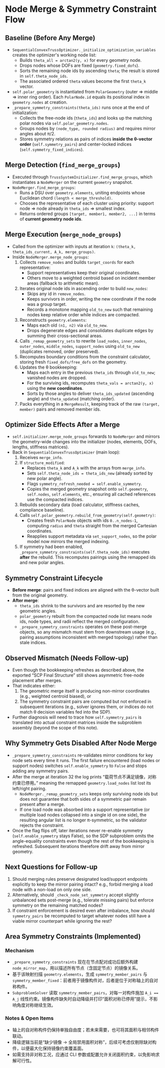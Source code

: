 # Node Merge & Symmetry Constraint Flow

## Baseline (Before Any Merge)
- `SequentialConvexTrussOptimizer._initialize_optimization_variables` creates the optimizer's working node list:
  - Builds `theta_all = arctan2(y, x)` for every geometry node.
  - Drops nodes whose DOFs are fixed (`geometry.fixed_dofs`).
  - Sorts the remaining node ids by ascending `theta`; the result is stored in `self.theta_node_ids`.
  - The associated ordered `theta` values become the first `theta_k` vector.
- `self.polar_geometry` is instantiated from `PolarGeometry` (outer ⇒ middle ⇒ inner ring order).  Each `PolarNode.id` equals its positional index in `geometry.nodes` at creation.
- `_prepare_symmetry_constraints(theta_ids)` runs once at the end of initialization:
  - Collects the free-node ids (`theta_ids`) and looks up the matching polar nodes via `self.polar_geometry.nodes`.
  - Groups nodes by `(node_type, rounded radius)` and requires mirror angles about π/2.
  - Stores symmetry relations as pairs of indices **inside the θ-vector order** (`self.symmetry_pairs`) and center-locked indices (`self.symmetry_fixed_indices`).

## Merge Detection (`find_merge_groups`)
- Executed through `TrussSystemInitializer.find_merge_groups`, which instantiates a `NodeMerger` on the current `geometry` snapshot.
- `NodeMerger.find_merge_groups`:
  - Runs a DSU over `geometry.elements`, uniting endpoints whose Euclidean chord `(length < merge_threshold)`.
  - Chooses the representative of each cluster using priority: support node ⇒ node already in `theta_ids` ⇒ smallest index.
  - Returns ordered groups `[target, member1, member2, ...]` in terms of **current geometry node ids**.

## Merge Execution (`merge_node_groups`)
- Called from the optimizer with inputs at iteration `k`: `(theta_k, theta_ids_current, A_k, merge_groups)`.
- Inside `NodeMerger.merge_node_groups`:
  1. Collects `remove_nodes` and builds `target_coords` for each representative:
     - Support representatives keep their original coordinates.
     - Others move to a weighted centroid based on incident member areas (fallback to arithmetic mean).
  2. Iterates original node ids in ascending order to build `new_nodes`:
     - Skips any id in `remove_nodes`.
     - Keeps survivors in order, writing the new coordinate if the node was a group target.
     - Records a monotone mapping `old_to_new` such that remaining nodes keep relative order while indices are compacted.
  3. Reconstructs `geometry.elements`:
     - Maps each old `(n1, n2)` via `old_to_new`.
     - Drops degenerate edges and consolidates duplicate edges by summing their cross-sectional areas.
  4. Calls `_remap_geometry_sets` to rewrite `load_nodes`, `inner_nodes`, `outer_nodes`, `middle_nodes`, `support_nodes` using `old_to_new` (duplicates removed, order preserved).
  5. Recomputes boundary conditions from the constraint calculator, storing fresh `fixed_dofs/free_dofs` on the geometry.
  6. Updates the θ bookkeeping:
     - Maps each entry in the previous `theta_ids` through `old_to_new`; vanished nodes are dropped.
     - For the surviving ids, recomputes `theta_vals = arctan2(y, x)` using the **new coordinates**.
     - Sorts by those angles to deliver `theta_ids_updated` (ascending angle) and `theta_updated` (matching order).
  7. Packs everything in a `MergeResult`, keeping track of the raw `(target, member)` pairs and removed member ids.

## Optimizer Side Effects After a Merge
- `self.initializer.merge_node_groups` forwards to `NodeMerger` and mirrors the geometry-wide changes into the initializer (nodes, elements, DOFs, lengths, stiffness matrices).
- Back in `SequentialConvexTrussOptimizer` (main loop):
  1. Receives `merge_info`.
  2. If `structure_modified`:
     - Replaces `theta_k` and `A_k` with the arrays from `merge_info`.
     - Sets `self.theta_node_ids = theta_ids_new` (already sorted by new polar angle).
     - Flags `symmetry_refresh_needed = self.enable_symmetry`.
     - Copies the merged geometry snapshot onto `self.geometry`, `self.nodes`, `self.elements`, etc., ensuring all cached references use the compacted indices.
  3. Rebuilds secondary data (load calculator, stiffness caches, compliance baseline).
  4. Calls `self.polar_geometry.rebuild_from_geometry(self.geometry)`:
     - Creates fresh `PolarNode` objects with ids `0..n_nodes-1`, computing `radius` and `theta` straight from the merged Cartesian coordinates.
     - Reapplies support metadata via `set_support_nodes`, so the polar model now mirrors the merged indexing.
  5. If symmetry had been enabled, `_prepare_symmetry_constraints(self.theta_node_ids)` executes **after** the rebuild.  This recomputes pairings using the remapped ids and new polar angles.

## Symmetry Constraint Lifecycle
- **Before merge**: pairs and fixed indices are aligned with the θ-vector built from the original geometry.
- **After merge**:
  - `theta_ids` shrink to the survivors and are resorted by the new geometric angles.
  - `polar_geometry` rebuilt from the compacted node list means node ids, node types, and radii reflect the merged configuration.
  - `_prepare_symmetry_constraints` operates on these post-merge objects, so any mismatch must stem from downstream usage (e.g., pairing assumptions inconsistent with merged topology) rather than stale indices.

## Observed Mismatch (Needs Follow-up)
- Even though the bookkeeping refreshes as described above, the exported “SCP Final Structure” still shows asymmetric free-node placement after merges.
- That indicates either:
  1. The geometric merge itself is producing non-mirror coordinates (e.g., weighted centroid biased), or
  2. The symmetry constraint pairs are computed but not enforced in subsequent iterations (e.g., solver ignores them, or indices do not match θ decision variables fed into the SDP).
- Further diagnosis will need to trace how `self.symmetry_pairs` is translated into actual constraint matrices inside the subproblem assembly (beyond the scope of this note).

## Why Symmetry Gets Disabled After Node Merge
- `_prepare_symmetry_constraints` re-validates mirror conditions for key node sets every time it runs.  The first failure encountered (load nodes or support nodes) switches `self.enable_symmetry` to `False` and stops adding any symmetry pairs.
- After the merge at iteration 32 the log prints “载荷节点不满足镜像，对称约束已停用。” meaning the remapped `geometry.load_nodes` list lost its left/right pairing.
  - `NodeMerger._remap_geometry_sets` keeps only surviving node ids but does not guarantee that both sides of a symmetric pair remain present after a merge.
  - If one load node was absorbed into a support representative (or multiple load nodes collapsed into a single id on one side), the resulting angular list is no longer π-symmetric, so the validator rejects the constraint.
- Once the flag flips off, later iterations never re-enable symmetry (`self.enable_symmetry` stays False), so the SDP subproblem omits the angle-equality constraints even though the rest of the bookkeeping is refreshed.  Subsequent iterations therefore drift away from mirror geometry.

## Next Questions for Follow-up
1. Should merging rules preserve designated load/support endpoints explicitly to keep the mirror pairing intact?  e.g., forbid merging a load node with a non-load on only one side.
2. Alternatively, should `_check_node_set_symmetry` accept slightly unbalanced sets post-merge (e.g., tolerate missing pairs) but enforce symmetry on the remaining matched nodes?
3. If constraint enforcement is desired even after imbalance, how should `symmetry_pairs` be recomputed to target whatever nodes still have a viable mirror counterpart while ignoring the rest?

## Area Symmetry Constraints (Implemented)

### Mechanism
- `_prepare_symmetry_constraints` 现在在节点配对成功后额外构建 `node_mirror_map`，用以描述所有节点（含固定节点）的镜像关系。
- 基于该映射扫描 `geometry.elements`，生成 `symmetry_member_pairs` 与 `symmetry_member_fixed`：前者用于镜像构件对，后者是位于对称轴上的自对称构件。
- `SubproblemSolver` 读取 `symmetry_member_pairs`，对每一对构件施加 `A_i == A_j` 线性约束。镜像构件缺失时自动降级并打印“面积对称已停用”提示，不影响角度对称继续生效。

### Notes & Open Items
- 轴上的自对称构件仍保持单独自由度；若未来需要，也可将其面积与相邻构件联动。
- 降级逻辑当前是“缺少镜像 → 全局禁用面积对称”，后续可考虑仅剔除缺对构件，以便最大化保持镜像约束覆盖面。
- 如需支持非对称工况，应通过 CLI 参数或配置允许关闭面积约束，以免影响求解可行性。
